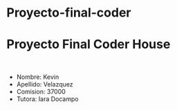 # Proyecto-final-coder
<h1>Proyecto Final Coder House</h1>
<br>
<ul font-size: 10px>
  <li>Nombre: Kevin </li>
  <li>Apellido: Velazquez</li>
  <li>Comision: 37000</li>
  <li>Tutora: Iara Docampo</li>
</ul>
